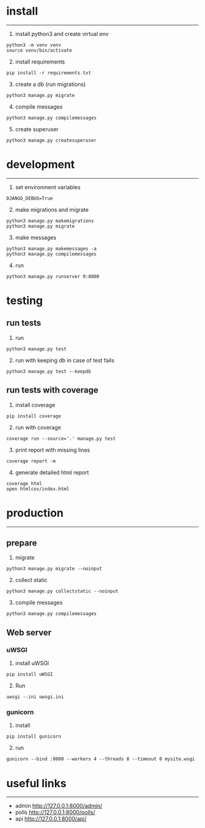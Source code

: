 # install

---

1. install python3 and create virtual env
```shell
python3 -m venv venv
source venv/bin/activate
```
2. install requirements
```shell
pip install -r requirements.txt
```
3. create a db (run migrations)
```shell
python3 manage.py migrate
```
4. compile messages
```shell
python3 manage.py compilemessages
```
5. create superuser
```shell
python3 manage.py createsuperuser
```

# development

---
1. set environment variables
```shell
DJANGO_DEBUG=True
```

2. make migrations and migrate
```shell
python3 manage.py makemigrations
python3 manage.py migrate
```

3. make messages
```shell
python3 manage.py makemessages -a
python3 manage.py compilemessages
```

4. run
```shell
python3 manage.py runserver 0:8000
```

# testing

## run tests 

1. run
```shell
python3 manage.py test
```
2. run with keeping db in case of test fails
```shell
python3 manage.py test --keepdb
```

## run tests with coverage

1. install coverage
```shell
pip install coverage
```
2. run with coverage
```shell
coverage run --source='.' manage.py test
```
3. print report with missing lines
```shell
coverage report -m
```
4. generate detailed html report
```shell
coverage html
open htmlcov/index.html
```


# production

---

## prepare

1. migrate
```shell
python3 manage.py migrate --noinput
```

2. collect static
```shell
python3 manage.py collectstatic --noinput
```

3. compile messages
```shell
python3 manage.py compilemessages
```

## Web server

### uWSGI

1. install uWSGI
```shell
pip install uWSGI
```

2. Run
```shell
uwsgi --ini uwsgi.ini
```

### gunicorn

1. install
```shell
pip install gunicorn
```
2. run
```shell
gunicorn --bind :8000 --workers 4 --threads 8 --timeout 0 mysite.wsgi
```


# useful links

---
* admin http://127.0.0.1:8000/admin/
* polls http://127.0.0.1:8000/polls/
* api http://127.0.0.1:8000/api/
